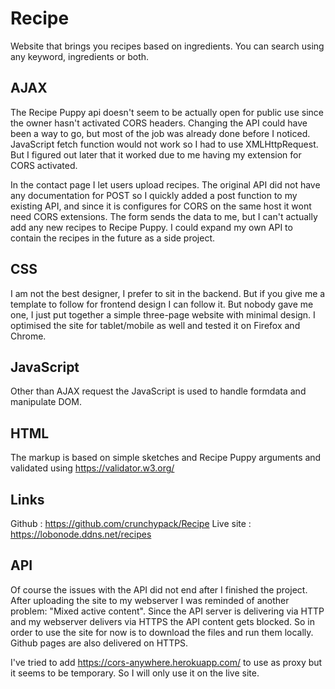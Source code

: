 # Recipe
Website that brings you recipes based on ingredients. You can search using any keyword, ingredients or both. 

## AJAX

The Recipe Puppy api doesn't seem to be actually open for public use since the owner hasn't activated CORS headers. Changing the API could have been a way to go, but most of the job was already done before I noticed.
JavaScript fetch function would not work so I had to use XMLHttpRequest. But I figured out later that it worked due to me having my extension for CORS activated. 

In the contact page I let users upload recipes. The original API did not have any documentation for POST so I quickly added a post function to my existing API, and since it is configures for CORS on the same host it wont need CORS extensions.
The form sends the data to me, but I can't actually add any new recipes to Recipe Puppy. I could expand my own API to contain the recipes in the future as a side project.


## CSS
I am not the best designer, I prefer to sit in the backend. But if you give me a template to follow for frontend design I can follow it. But nobody gave me one, I just put together a simple three-page website with minimal design.
I optimised the site for tablet/mobile as well and tested it on Firefox and Chrome.

## JavaScript
Other than AJAX request the JavaScript is used to handle formdata and manipulate DOM.

## HTML
The markup is based on simple sketches and Recipe Puppy arguments and validated using https://validator.w3.org/

## Links
Github : https://github.com/crunchypack/Recipe
Live site : https://lobonode.ddns.net/recipes

## API

Of course the issues with the API did not end after I finished the project. After uploading the site to my webserver I was reminded of another problem: "Mixed active content".
Since the API server is delivering via HTTP and my webserver delivers via HTTPS the API content gets blocked. So in order to use the site for now is to download the files and run them locally. Github pages are also delivered on HTTPS.

I've tried to add https://cors-anywhere.herokuapp.com/ to use as proxy but it seems to be temporary. So I will only use it on the live site.